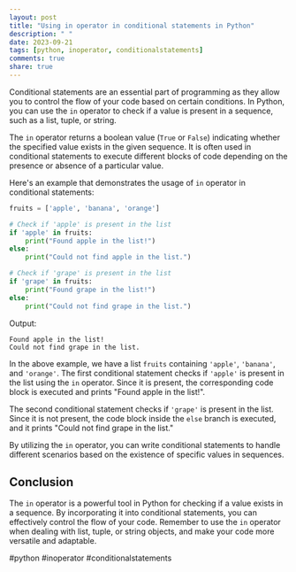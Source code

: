 ```yaml
---
layout: post
title: "Using in operator in conditional statements in Python"
description: " "
date: 2023-09-21
tags: [python, inoperator, conditionalstatements]
comments: true
share: true
---
```


Conditional statements are an essential part of programming as they allow you to control the flow of your code based on certain conditions. In Python, you can use the `in` operator to check if a value is present in a sequence, such as a list, tuple, or string. 

The `in` operator returns a boolean value (`True` or `False`) indicating whether the specified value exists in the given sequence. It is often used in conditional statements to execute different blocks of code depending on the presence or absence of a particular value.

Here's an example that demonstrates the usage of `in` operator in conditional statements:

```python
fruits = ['apple', 'banana', 'orange']

# Check if 'apple' is present in the list
if 'apple' in fruits:
    print("Found apple in the list!")
else:
    print("Could not find apple in the list.")

# Check if 'grape' is present in the list
if 'grape' in fruits:
    print("Found grape in the list!")
else:
    print("Could not find grape in the list.")
```

Output:
```
Found apple in the list!
Could not find grape in the list.
```

In the above example, we have a list `fruits` containing `'apple'`, `'banana'`, and `'orange'`. The first conditional statement checks if `'apple'` is present in the list using the `in` operator. Since it is present, the corresponding code block is executed and prints "Found apple in the list!".

The second conditional statement checks if `'grape'` is present in the list. Since it is not present, the code block inside the `else` branch is executed, and it prints "Could not find grape in the list."

By utilizing the `in` operator, you can write conditional statements to handle different scenarios based on the existence of specific values in sequences.

## Conclusion

The `in` operator is a powerful tool in Python for checking if a value exists in a sequence. By incorporating it into conditional statements, you can effectively control the flow of your code. Remember to use the `in` operator when dealing with list, tuple, or string objects, and make your code more versatile and adaptable.

#python #inoperator #conditionalstatements